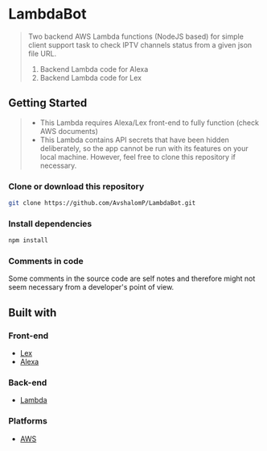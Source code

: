 # LambdaBot
> Two backend AWS Lambda functions (NodeJS based) for simple client support task to check IPTV channels status from a given json file URL.
> 1. Backend Lambda code for Alexa
> 2. Backend Lambda code for Lex

## Getting Started

> * This Lambda requires Alexa/Lex front-end to fully function (check AWS documents)
> * This Lambda contains API secrets that have been hidden deliberately, so the app cannot be run with its features on your local machine. However, feel free to clone this repository if necessary.

### Clone or download this repository

```sh
git clone https://github.com/AvshalomP/LambdaBot.git
```

### Install dependencies

```sh
npm install
```

### Comments in code

Some comments in the source code are self notes and therefore might not seem necessary from a developer's point of view.

## Built with

### Front-end

* [Lex](https://aws.amazon.com/documentation/lex/)
* [Alexa](https://developer.amazon.com/alexa)

### Back-end

* [Lambda](https://aws.amazon.com/lambda/)

### Platforms

* [AWS](https://aws.amazon.com/)
